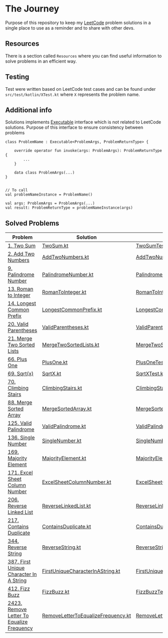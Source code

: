 # The Journey

Purpose of this repository to keep my [LeetCode](https://leetcode.com) problem solutions in a single place to use as a
reminder and to share with other devs.

## Resources

There is a section called `Resources` where you can find useful information to solve problems in an efficient way.

## Testing

Test were written based on LeetCode test cases and can be found under `src/test/kotlin/XTest.kt` where `X` represents
the problem name.

## Additional info

Solutions
implements [Executable](https://github.com/mitsinsar/TheJourney/blob/master/src/main/kotlin/core/Executable.kt)
interface which is not related to LeetCode solutions. Purpose of this interface to ensure consistency between problems

```
class ProblemName : Executable<ProblemArgs, ProblemReturnType> {

    override operator fun invoke(args: ProblemArgs): ProblemReturnType {
        ...
    }

    data class ProblemArgs(...)
}


// To call
val problemNameInstance = ProblemName()

val args: ProblemArgs = ProblemArgs(...)
val result: ProblemReturnType = problemNameInstance(args)
```

## Solved Problems

| Problem                                                                                                         | Solution                                                                                                                                               | Problem Test                                                                                                                                         | Related Resource                                                                                                           |
|-----------------------------------------------------------------------------------------------------------------|--------------------------------------------------------------------------------------------------------------------------------------------------------|------------------------------------------------------------------------------------------------------------------------------------------------------|----------------------------------------------------------------------------------------------------------------------------|
| [1. Two Sum](https://leetcode.com/problems/two-sum/)                                                            | [TwoSum.kt](https://github.com/mitsinsar/TheJourney/blob/master/src/main/kotlin/solutions/TwoSum.kt)                                                   | [TwoSumTest.kt](https://github.com/mitsinsar/TheJourney/blob/master/src/test/kotlin/TwoSumTest.kt)                                                   | [HashMap.md](https://github.com/mitsinsar/TheJourney/blob/master/resources/HashMap.md)                                     |
| [2. Add Two Numbers](https://leetcode.com/problems/add-two-numbers/)                                            | [AddTwoNumbers.kt](https://github.com/mitsinsar/TheJourney/blob/master/src/main/kotlin/solutions/AddTwoNumbers.kt)                                     | [AddTwoNumbersTest.kt](https://github.com/mitsinsar/TheJourney/blob/master/src/test/kotlin/AddTwoNumbersTest.kt)                                     |                                                                                                                            |
| [9. Palindrome Number](https://leetcode.com/problems/palindrome-number/)                                        | [PalindromeNumber.kt](https://github.com/mitsinsar/TheJourney/blob/master/src/main/kotlin/solutions/PalindromeNumber.kt)                               | [PalindromeNumberTest.kt](https://github.com/mitsinsar/TheJourney/blob/master/src/test/kotlin/PalindromeNumberTest.kt)                               |                                                                                                                            |
| [13. Roman to Integer](https://leetcode.com/problems/roman-to-integer/)                                         | [RomanToInteger.kt](https://github.com/mitsinsar/TheJourney/blob/master/src/main/kotlin/solutions/RomanToInteger.kt)                                   | [RomanToIntegerTest.kt](https://github.com/mitsinsar/TheJourney/blob/master/src/test/kotlin/RomanToIntegerTest.kt)                                   | [VariableOrNotVariable.md](https://github.com/mitsinsar/TheJourney/blob/master/resources/VariableOrNotVariable.md)         |
| [14. Longest Common Prefix](https://leetcode.com/problems/longest-common-prefix/)                               | [LongestCommonPrefix.kt](https://github.com/mitsinsar/TheJourney/blob/master/src/main/kotlin/solutions/LongestCommonPrefix.kt)                         | [LongestCommonPrefixTest.kt](https://github.com/mitsinsar/TheJourney/blob/master/src/test/kotlin/LongestCommonPrefixTest.kt)                         |                                                                                                                            |
| [20. Valid Parentheses](https://leetcode.com/problems/valid-parentheses/)                                       | [ValidParentheses.kt](https://github.com/mitsinsar/TheJourney/blob/master/src/main/kotlin/solutions/ValidParentheses.kt)                               | [ValidParenthesesTest.kt](https://github.com/mitsinsar/TheJourney/blob/master/src/test/kotlin/ValidParenthesesTest.kt)                               |                                                                                                                            |
| [21. Merge Two Sorted Lists](https://leetcode.com/problems/merge-two-sorted-lists/)                             | [MergeTwoSortedLists.kt](https://github.com/mitsinsar/TheJourney/blob/master/src/main/kotlin/solutions/MergeTwoSortedLists.kt)                         | [MergeTwoSortedListsTest.kt](https://github.com/mitsinsar/TheJourney/blob/master/src/test/kotlin/MergeTwoSortedListsTest.kt)                         |                                                                                                                            |
| [66. Plus One](https://leetcode.com/problems/plus-one/)                                                         | [PlusOne.kt](https://github.com/mitsinsar/TheJourney/blob/master/src/main/kotlin/solutions/PlusOne.kt)                                                 | [PlusOneTest.kt](https://github.com/mitsinsar/TheJourney/blob/master/src/test/kotlin/PlusOneTest.kt)                                                 |                                                                                                                            |
| [69. Sqrt(x)](https://leetcode.com/problems/sqrtx/)                                                             | [SqrtX.kt](https://github.com/mitsinsar/TheJourney/blob/master/src/main/kotlin/solutions/SqrtX.kt)                                                     | [SqrtXTest.kt](https://github.com/mitsinsar/TheJourney/blob/master/src/test/kotlin/SqrtXTest.kt)                                                     |                                                                                                                            |
| [70. Climbing Stairs](https://leetcode.com/problems/climbing-stairs/)                                           | [ClimbingStairs.kt](https://github.com/mitsinsar/TheJourney/blob/master/src/main/kotlin/solutions/ClimbingStairs.kt)                                   | [ClimbingStairsTest.kt](https://github.com/mitsinsar/TheJourney/blob/master/src/test/kotlin/ClimbingStairsTest.kt)                                   |                                                                                                                            |
| [88. Merge Sorted Array](https://leetcode.com/problems/merge-sorted-array/)                                     | [MergeSortedArray.kt](https://github.com/mitsinsar/TheJourney/blob/master/src/main/kotlin/solutions/MergeSortedArray.kt)                               | [MergeSortedArrayTest.kt](https://github.com/mitsinsar/TheJourney/blob/master/src/test/kotlin/MergeSortedArrayTest.kt)                               |                                                                                                                            |
| [125. Valid Palindrome](https://leetcode.com/problems/valid-palindrome/)                                        | [ValidPalindrome.kt](https://github.com/mitsinsar/TheJourney/blob/master/src/main/kotlin/solutions/ValidPalindrome.kt)                                 | [ValidPalindromeTest.kt](https://github.com/mitsinsar/TheJourney/blob/master/src/test/kotlin/ValidPalindromeTest.kt)                                 |                                                                                                                            |
| [136. Single Number](https://leetcode.com/problems/single-number/)                                              | [SingleNumber.kt](https://github.com/mitsinsar/TheJourney/blob/master/src/main/kotlin/solutions/SingleNumber.kt)                                       | [SingleNumberTest.kt](https://github.com/mitsinsar/TheJourney/blob/master/src/test/kotlin/SingleNumberTest.kt)                                       |                                                                                                                            |
| [169. Majority Element](https://leetcode.com/problems/majority-element/)                                        | [MajorityElement.kt](https://github.com/mitsinsar/TheJourney/blob/master/src/main/kotlin/solutions/MajorityElement.kt)                                 | [MajorityElementTest.kt](https://github.com/mitsinsar/TheJourney/blob/master/src/test/kotlin/MajorityElementTest.kt)                                 | [BoyerMooreVotingAlgorithm.md](https://github.com/mitsinsar/TheJourney/blob/master/resources/BoyerMooreVotingAlgorithm.md) |
| [171. Excel Sheet Column Number](https://leetcode.com/problems/excel-sheet-column-number/)                      | [ExcelSheetColumnNumber.kt](https://github.com/mitsinsar/TheJourney/blob/master/src/main/kotlin/solutions/ExcelSheetColumnNumber.kt)                   | [ExcelSheetColumnNumberTest.kt](https://github.com/mitsinsar/TheJourney/blob/master/src/test/kotlin/ExcelSheetColumnNumberTest.kt)                   |                                                                                                                            |
| [206. Reverse Linked List](https://leetcode.com/problems/reverse-linked-list/)                                  | [ReverseLinkedList.kt](https://github.com/mitsinsar/TheJourney/blob/master/src/main/kotlin/solutions/ReverseLinkedList.kt)                             | [ReverseLinkedListTest.kt](https://github.com/mitsinsar/TheJourney/blob/master/src/test/kotlin/ReverseLinkedListTest.kt)                             |                                                                                                                            |
| [217. Contains Duplicate](https://leetcode.com/problems/contains-duplicate/)                                    | [ContainsDuplicate.kt](https://github.com/mitsinsar/TheJourney/blob/master/src/main/kotlin/solutions/ContainsDuplicate.kt)                             | [ContainsDuplicateTest.kt](https://github.com/mitsinsar/TheJourney/blob/master/src/test/kotlin/ContainsDuplicateTest.kt)                             |                                                                                                                            |
| [344. Reverse String](https://leetcode.com/problems/reverse-string/)                                            | [ReverseString.kt](https://github.com/mitsinsar/TheJourney/blob/master/src/main/kotlin/solutions/ReverseString.kt)                                     | [ReverseStringTest.kt](https://github.com/mitsinsar/TheJourney/blob/master/src/test/kotlin/ReverseStringTest.kt)                                     |                                                                                                                            |
| [387. First Unique Character In A String](https://leetcode.com/problems/first-unique-character-in-a-string/)    | [FirstUniqueCharacterInAString.kt](https://github.com/mitsinsar/TheJourney/blob/master/src/main/kotlin/solutions/FirstUniqueCharacterInAString.kt)     | [FirstUniqueCharacterInAStringTest.kt](https://github.com/mitsinsar/TheJourney/blob/master/src/test/kotlin/FirstUniqueCharacterInAStringTest.kt)     |                                                                                                                            |
| [412. Fizz Buzz](https://leetcode.com/problems/fizz-buzz/)                                                      | [FizzBuzz.kt](https://github.com/mitsinsar/TheJourney/blob/master/src/main/kotlin/solutions/FizzBuzz.kt)                                               | [FizzBuzzTest.kt](https://github.com/mitsinsar/TheJourney/blob/master/src/test/kotlin/FizzBuzzTest.kt)                                               |                                                                                                                            |
| [2423. Remove Letter To Equalize Frequency](https://leetcode.com/problems/remove-letter-to-equalize-frequency/) | [RemoveLetterToEqualizeFrequency.kt](https://github.com/mitsinsar/TheJourney/blob/master/src/main/kotlin/solutions/RemoveLetterToEqualizeFrequency.kt) | [RemoveLetterToEqualizeFrequencyTest.kt](https://github.com/mitsinsar/TheJourney/blob/master/src/test/kotlin/RemoveLetterToEqualizeFrequencyTest.kt) |                                                                                                                            |
